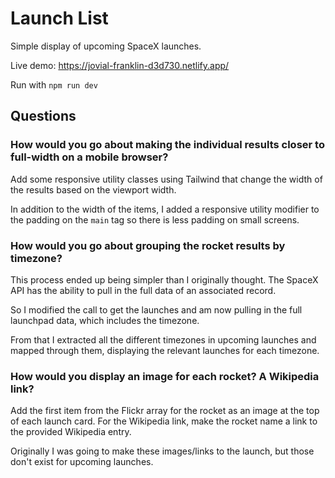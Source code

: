 # Launch List

Simple display of upcoming SpaceX launches.

Live demo: https://jovial-franklin-d3d730.netlify.app/

Run with
`npm run dev`

## Questions

### How would you go about making the individual results closer to full-width on a mobile browser?

Add some responsive utility classes using Tailwind that change the width of the results based on the viewport width.

In addition to the width of the items, I added a responsive utility modifier to the padding on the `main` tag so there is less padding on small screens.

### How would you go about grouping the rocket results by timezone?

This process ended up being simpler than I originally thought. The SpaceX API has the ability to pull in the full data of an associated record.

So I modified the call to get the launches and am now pulling in the full launchpad data, which includes the timezone.

From that I extracted all the different timezones in upcoming launches and mapped through them, displaying the relevant launches for each timezone.

### How would you display an image for each rocket? A Wikipedia link?

Add the first item from the Flickr array for the rocket as an image at the top of each launch card. For the Wikipedia link, make the rocket name a link to the provided Wikipedia entry.

Originally I was going to make these images/links to the launch, but those don't exist for upcoming launches.
